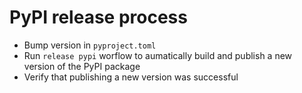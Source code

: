 # PyPI release process
* Bump version in `pyproject.toml`
* Run `release pypi` worflow to aumatically build and publish a new version of the PyPI package
* Verify that publishing a new version was successful
